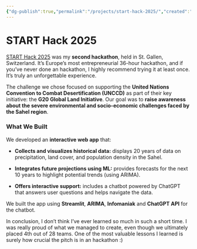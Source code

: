 ```yaml
---
{"dg-publish":true,"permalink":"/projects/start-hack-2025/","created":"2025-03-29T18:10:30.904+01:00","updated":"2025-10-01T03:13:20.932+02:00"}
---
```


# START Hack 2025

[START Hack 2025](https://github.com/F4bbi/start_hack_2025) was my **second hackathon**, held in St. Gallen, Switzerland. It’s Europe’s most entrepreneurial 36-hour hackathon, and if you’ve never done an hackathon, I highly recommend trying it at least once. It’s truly an unforgettable experience.

The challenge we chose focused on supporting the **United Nations Convention to Combat Desertification (UNCCD)** as part of their key initiative: the **G20 Global Land Initiative**. Our goal was to **raise awareness about the severe environmental and socio-economic challenges faced by the Sahel region**.

### What We Built

We developed an **interactive web app** that:

- **Collects and visualizes historical data:** displays 20 years of data on precipitation, land cover, and population density in the Sahel.
    
- **Integrates future projections using ML:** provides forecasts for the next 10 years to highlight potential trends (using ARIMA).
    
- **Offers interactive support:** includes a chatbot powered by ChatGPT that answers user questions and helps navigate the data.
    

We built the app using **Streamlit**, **ARIMA**, **Infomaniak** and **ChatGPT API** for the chatbot.

In conclusion, I don’t think I’ve ever learned so much in such a short time. I was really proud of what we managed to create, even though we ultimately placed 4th out of 28 teams. One of the most valuable lessons I learned is surely how crucial the pitch is in an hackathon :)